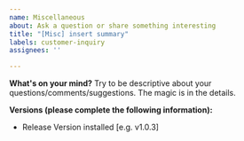 ```yaml
---
name: Miscellaneous
about: Ask a question or share something interesting
title: "[Misc] insert summary"
labels: customer-inquiry
assignees: ''

---
```


**What's on your mind?**
Try to be descriptive about your questions/comments/suggestions. The magic is in the details.

**Versions (please complete the following information):**
 - Release Version installed [e.g. v1.0.3]
